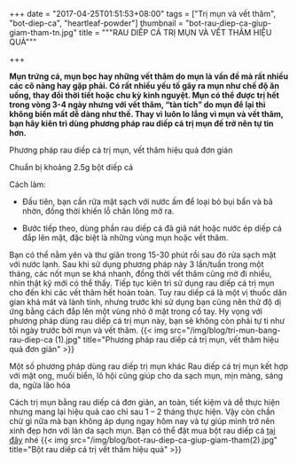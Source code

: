+++
date = "2017-04-25T01:51:53+08:00"
tags = ["Trị mụn và vết thâm", "bot-diep-ca", "heartleaf-powder"]
thumbnail = "bot-rau-diep-ca-giup-giam-tham-tn.jpg"
title = """RAU DIẾP CÁ TRỊ MỤN VÀ VẾT THÂM HIỆU QUẢ"""

+++
 
**Mụn trứng cá, mụn bọc hay những vết thâm do mụn là vấn đề mà rất nhiều các cô nàng hay gặp phải. Có rất nhiều yếu tố gây ra mụn như chế độ ăn uống, thay đổi thời tiết hoặc chu kỳ kinh nguyệt. Mụn có thể được trị hết trong vòng 3-4 ngày nhưng với vết thâm, “tàn tích” do mụn để lại thì không biến mất dễ dàng như thế. Thay vì luôn lo lắng vì mụn và vết thâm, bạn hãy kiên trì dùng phương pháp rau diếp cá trị mụn đế trở nên tự tin hơn.**<!--more-->

Phương pháp rau diếp cá trị mụn, vết thâm hiệu quả đơn giản 

Chuẩn bị khoảng 2.5g bột diếp cá

Cách làm:

- Đầu tiên, bạn cần rửa mặt sạch với nước ấm để loại bỏ bụi bẩn và bã nhờn, đồng thời khiến lỗ chân lông mở ra.

- Bước tiếp theo, dùng phần rau diếp cá đã giã nát hoặc nước ép diếp cá đắp lên mặt, đặc biệt là những vùng mụn hoặc vết thâm. 

Bạn có thể nằm yên và thư giãn trong 15-30 phút rồi sau đó rửa sạch mặt với nước lạnh. 
Sau khi sử dụng phương pháp này 3 lần/tuần trong một tháng, các nốt mụn se khá nhanh, đồng thời vết thâm cũng mờ đi nhiều, nhìn thật kỹ mới có thể thấy. Tiếp tục kiên trì sử dụng rau diếp cá trị mụn cho đến khi các vết thâm hết hoàn toàn. Tuy rau diếp cá là một vị thuốc dân gian khá mát và lành tính, nhưng trước khi sử dụng bạn cũng nên thử độ dị ứng bằng cách đắp lên một vùng nhỏ ở mặt trong cổ tay. Hy vọng với phương pháp dùng rau diếp cá trị mụn này, bạn sẽ không còn phải tự ti như tôi ngày trước bởi mụn và vết thâm. 
{{< img src="/img/blog/tri-mun-bang-rau-diep-ca (1).jpg" title="Phương pháp rau diếp cá trị mụn, vết thâm hiệu quả đơn giản" >}} 

Một số phương pháp dùng rau diếp trị mụn khác Rau diếp cá trị mụn kết hợp với mật ong, muối biển, lô hội cũng giúp cho da sạch mụn, mịn màng, sáng da, ngửa lão hóa

Cách trị mụn bằng rau diếp cá đơn giản, an toàn, tiết kiệm và dễ thực hiện nhưng mang lại hiệu quả cao chỉ sau 1 – 2 tháng thực hiện. 
Vậy còn chần chừ gì nữa mà bạn không áp dụng ngay hôm nay và tự giúp mình trở nên xinh đẹp hơn với làn da sạch mụn.
Bạn có thể đặt mua bột rau diếp cá [tại đây](/san-pham/bot-rau-diep-ca-50g/) nhé
{{< img src="/img/blog/bot-rau-diep-ca-giup-giam-tham(2).jpg" title="Bột rau diếp cá trị vết thâm hiệu quả" >}} 
